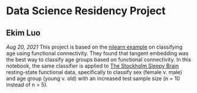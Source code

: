 # Data Science Residency Project
## Ekim Luo
*Aug 20, 2021*
This project is based on the [nilearn example](https://nilearn.github.io/auto_examples/03_connectivity/plot_group_level_connectivity.html) on classifying age using functional connectivity. They found that tangent embedding was the best way to classify age groups based on functional connectivity. In this notebook, the same classifier is applied to [The Stockholm Sleepy Brain](https://openneuro.org/datasets/ds000201/versions/1.0.2) resting-state functional data, specifically to classify sex (female v. male) and age group (young v. old) with an increased test sample size (n = 10 instead of n = 5).  
